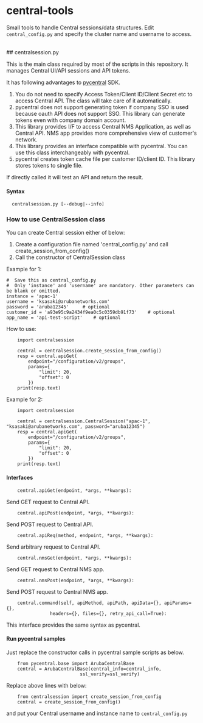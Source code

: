 # central-tools

Small tools to handle Central sessions/data structures.
Edit `central_config.py` and specify the cluster name and username to access.

<br>
## centralsession.py

This is the main class required by most of the scripts in this repository.
It manages Central UI/API sessions and API tokens.

It has following advantages to [pycentral](https://github.com/aruba/pycentral) SDK.

1. You do not need to specify Access Token/Client ID/Client Secret etc to access Central API.
   The class will take care of it automatically.
2. pycentral does not support generating token if company SSO is used because oauth API does not support SSO.
   This library can generate tokens even with company domain account. 
3. This library provides I/F to access Central NMS Application, as well as Central API.
   NMS app provides more comprehensive view of customer's network.
4. This library provides an interface compatible with pycentral. You can use this class interchangeably with pycentral.
5. pycentral creates token cache file per customer ID/client ID. This library stores tokens to single file.

If directly called it will test an API and return the result.

#### Syntax
```
  centralsession.py [--debug|--info]
```

### How to use CentralSession class
You can create Central session either of below:

1. Create a configuration file named 'central_config.py' and call create_session_from_config()
2. Call the constructor of CentralSession class

Example for 1:
```
#  Save this as central_config.py
#  Only 'instance' and 'username' are mandatory. Other parameters can be blank or omitted.
instance = 'apac-1'
username = 'ksasaki@arubanetworks.com'
password = 'aruba12345'     # optional
customer_id = 'a93e95c9a2434f9ea0c5c0359db91f73'    # optional
app_name = 'api-test-script'    # optional
```
How to use:
```
    import centralsession

    central = centralsession.create_session_from_config()
    resp = central.apiGet(
        endpoint="/configuration/v2/groups",
        params={
            "limit": 20,
            "offset": 0
        })
    print(resp.text)
```

Example for 2:
```
    import centralsession

    central = centralsession.CentralSession("apac-1", "ksasaki@arubanetworks.com", password="aruba12345")
    resp = central.apiGet(
        endpoint="/configuration/v2/groups",
        params={
            "limit": 20,
            "offset": 0
        })
    print(resp.text)
```

#### Interfaces
```
    central.apiGet(endpoint, *args, **kwargs):
```
Send GET request to Central API.

```
    central.apiPost(endpoint, *args, **kwargs):
```
Send POST request to Central API.

```
    central.apiReq(method, endpoint, *args, **kwargs):
```
Send arbitrary request to Central API.

```
    central.nmsGet(endpoint, *args, **kwargs):
```
Send GET request to Central NMS app.

```
    central.nmsPost(endpoint, *args, **kwargs):
```
Send POST request to Central NMS app.

```
    central.command(self, apiMethod, apiPath, apiData={}, apiParams={},
                headers={}, files={}, retry_api_call=True):
```
This interface provides the same syntax as pycentral.

#### Run pycentral samples
Just replace the constructor calls in pycentral sample scripts as below.

```
    from pycentral.base import ArubaCentralBase
    central = ArubaCentralBase(central_info=central_info,
                           ssl_verify=ssl_verify)
```
Replace above lines with below:
```
    from centralsession import create_session_from_config 
    central = create_session_from_config()

```
and put your Central username and instance name to `central_config.py`

